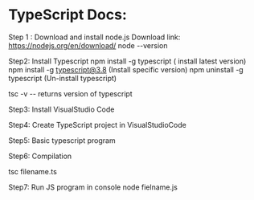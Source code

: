 # TypeScript Docs:

Step 1 : Download and install node.js
Download link: https://nodejs.org/en/download/
node --version

Step2: Install Typescript
 npm install -g typescript    ( install latest version)
 npm install -g typescript@3.8  (Install specific version)
 npm uninstall -g typescript  (Un-install typescript)

 tsc -v   -- returns version of typescript

Step3: Install VisualStudio Code

Step4: Create TypeScript project in VisualStudioCode

Step5: Basic typescript program

Step6: Compilation

 tsc filename.ts

Step7: Run JS program in console
 node fielname.js
